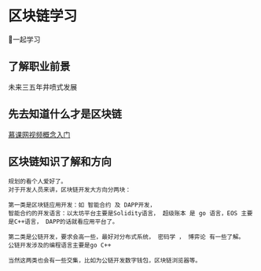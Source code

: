 # 区块链学习
一起学习
## 了解职业前景
未来三五年井喷式发展
## 先去知道什么才是区块链
[慕课网视频概念入门](https://www.imooc.com/learn/988)
## 区块链知识了解和方向
    规划的看个人爱好了。
    对于开发人员来讲，区块链开发大方向分两块：

    第一类是区块链应用开发：如 智能合约 及 DAPP开发， 
    智能合约的开发语言：以太坊平台主要是Solidity语言， 超级账本 是 go 语言，EOS 主要是C++语言， DAPP的话就看应用平台了。

    第二类是公链开发，要求会高一些，最好对分布式系统， 密码学 ， 博弈论 有一些了解。
    公链开发涉及的编程语言主要是go C++  

    当然这两类也会有一些交集，比如为公链开发数字钱包，区块链浏览器等。
